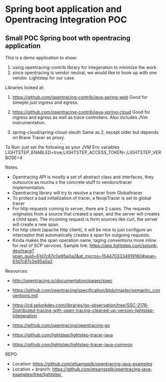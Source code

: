 # Spring boot application and Opentracing Integration POC
## Small POC Spring boot wth opentracing application 

This is a demo application to show:
1) using opentracing-contrib library for integeration to minimize the work
2) since opentracing is vendor neutral, we would like to hook up with one vendor. Lightstep for our case.

Libraries looked at:
1) https://github.com/opentracing-contrib/java-spring-web
Good for simeple *just* ingress and egress. 

2) https://github.com/opentracing-contrib/java-spring-cloud
Good for ingress and egress as well as trace controllers. Also includes JVm instrumentation.

3) spring-cloud/spring-cloud-sleuth
Same as 2, except older but depends on Brave Tracer as proxy.

To Run:
just set the following as your JVM Env variables
LIGHTSTEP_ENABLED=true;LIGHTSTEP_ACCESS_TOKEN=<your valid access token>;LIGHTSTEP_VERBOSE=4


Notes.
* Opentracing API is mostly a set of abstract class and interfaces, they outsource as mucha s the concrete stuff to vendors/tracer implementation.
* Opentracing library will try to resolve a tracer from Globaltracer
* To protect a bad initialization of tracer, a NoopTracer is set to global tracer
* For http requests coming to server, there are 2 cases. The requests originates from a source that created a span,
and the server will creates a child span; The incoming request is form sources like curl, the server will create a new span.
* For http client (apache http client), it will be nice to just configure an interceptor that automatically creates a span for outgoing requests.
* Kinda makes the span operation name, taging conventions more inline for rest of SCP services.
Sample link:
https://app.lightstep.com/splunk-dev/trace?span_guid=61d7c87c0e95a0a2&at_micros=1544703334919160#span-61d7c87c0e95a0a2   

Resources:
* http://opentracing.io/documentation/pages/spec
* https://github.com/opentracing/specification/blob/master/semantic_conventions.md
* https://cd.splunkdev.com/libraries/go-observation/tree/SSC-2176-Distributed-tracing-with-open-tracing-cleaned-up-version-lightstep-integeration
* https://github.com/opentracing/opentracing-go

* https://github.com/lightstep/lightstep-tracer-java
* https://github.com/lightstep/lightstep-tracer-java-common

REPO:
* Location: 
  https://github.com/etsangsplk/opentracing-java-examples
* Location + branch:
  https://github.com/etsangsplk/opentracing-java-examples/tree/lightstep`